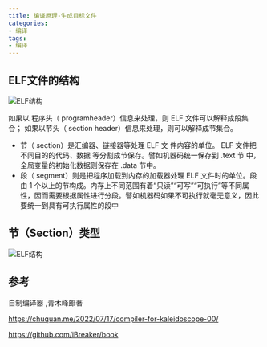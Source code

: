 ```yaml
---
title: 编译原理-生成目标文件
categories: 
- 编译
tags:
- 编译
---
```


## ELF文件的结构
![ELF结构](/images/编译原理/ELF结构.png)

如果以 程序头（ programheader）信息来处理，则 ELF 文件可以解释成段集合；
如果以节头（ section header）信息来处理，则可以解释成节集合。
- 节（ section）是汇编器、链接器等处理 ELF 文
件内容的单位。 ELF 文件把不同目的的代码、数据
等分割成节保存。譬如机器码统一保存到 .text 节
中，全局变量的初始化数据则保存在 .data 节中。
- 段（ segment）则是把程序加载到内存的加载器处理 ELF 文件时的单位。段由 1 个以上的节构成。内存上不同范围有着“只读”“可写”“可执行”等不同属性，因而需要根据属性进行分段。譬如机器码如果不可执行就毫无意义，因此要统一到具有可执行属性的段中

## 节（Section）类型
![ELF结构](/images/编译原理/ELF节的类型.png)

## 参考
自制编译器 ,青木峰郎著


https://chuquan.me/2022/07/17/compiler-for-kaleidoscope-00/

https://github.com/iBreaker/book